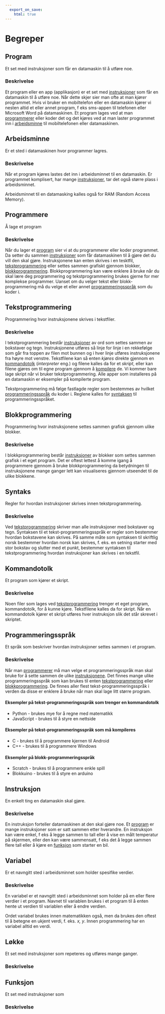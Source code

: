 ```yaml
---
  export_on_save:
    html: true
---
```


# Begreper

## Program
Et set med instruksjoner som får en datamaskin til å utføre noe.

### Beskrivelse
Et program eller en app (applikasjon) er et set med [instruksjoner](#instruksjon) som får en datamaskin til å utføre noe. Når dette skjer sier man ofte at man *kjører* programmet. Hvis vi bruker en mobiltelefon eller en datamaskin kjører vi nesten altid et eller annet program, f eks sms-appen til telefonen eller Microsoft Word på datamaskinen. Et program lages ved at man [programmerer](#programmere) eller koder det og det kjøres ved at man laster programmet inn i [arbeidsminne](#arbeidsminnet) til mobiltelefonen eller datamaskinen.  

## Arbeidsminne
Er et sted i datamaskinen hvor programmer lagres.

### Beskrivelse
Når et program kjøres lastes det inn i arbeidsminnet til en datamaskin. Er programmet komplisert, har mange [instruksjoner](#instruksjon), tar det også større plass i arbeidsminnet.

Arbeidsminnet til en datamasking kalles også for RAM (Random Access Memory).

## Programmere
Å lage et program 

### Beskrivelse
Når du lager et [program](#program) sier vi at du programmerer eller koder programmet. Da setter du sammen [instruksjoner](#instruksjon) som får datamaskinen til å gjøre det du vill den skal gjøre. Instruksjonene kan enten skrives i en tesktfil, [tekstprogrammering](#teksprogrammering) eller settes sammen grafiskt gjennom blokker, [blokkprogrammering](#blokkprogrammering). Blokkprogrammering kan være enklere å bruke når du skal lære deg programmering og tekstprogrammering brukes gjerne for mer komplekse programmer. Uanset om du velger tekst eller blokk-programmering må du velge et eller annet [programmeringsspråk](#programmeringsspråk) som du koder i.

## Tekstprogrammering
Programmering hvor instruksjonene skrives i tekstfiler.

### Beskrivelse
I tekstprogrammering består [instruksjoner](#instruksjon) av ord som settes sammen av bokstaver og tegn. Instruksjonene utføres så linje for linje i en rekkefølge som går fra toppen av filen mot bunnen og i hver linje utføres instruksjonene fra høyre mot venstre. Tekstfilene kan så enten *kjøres* direkte gjennom en [kommandotolk](#kommandotolk) (*interpreter* eng.) og filene kalles da for et *skript*, eller kan filene gjøres om til egne program gjennom å [kompilere](#kompilere) de. Vi kommer bare lage skript når vi bruker tekstprogrammering. Alle apper som installeres på en datamaskin er eksempler på kompilerte program. 

Tekstprogrammering må følge fastlagde regler som bestemmes av hvilket [programmeringsspråk](#programmeringspråk) du koder i. Reglene kalles for [syntaksen](#syntaks) til programmeringsspråket. 

## Blokkprogrammering
Programmering hvor instruksjonene settes sammen grafisk gjennom ulike blokker.

### Beskrivelse
I blokkprogrammering består [instruksjoner](#instruksjon) av blokker som settes sammen grafisk i et eget program. Det er oftest lettest å komme igang å programmere gjennom å bruke blokkprogrammering da betydningen til instruksjonene mange ganger lett kan visualiseres gjennom utseendet til de ulike blokkene. 

## Syntaks
Regler for hvordan instruksjoner skrives innen tekstprogrammering.

### Beskrivelse
Ved [tekstprogrammering](#tekstprogrammering) skriver man alle instruksjoner med bokstaver og tegn. Syntaksen til et tekst-programmeringsspråk er regler som bestemmer hvordan bokstavene kan skrives. På samme måte som syntaksen til skriftlig norsk bestemmer hvordan norsk kan skrives, f. eks. en setning starter med stor bokstav og slutter med et punkt, bestemmer syntaksen til tekstprogrammering hvordan instruksjoner kan skrives i en tekstfil.

## Kommandotolk
Et program som kjører et skript.

### Beskrivelse
Noen filer som lages ved [tekstprogrammering](#tekstprogrammering) trenger et eget program, kommandotolk, for å kunne kjøre. Tekstfilene kalles da for skript. Når en kommandotolk kjører et skript utføres hver instruksjon slik det står skrevet i skriptet. 

## Programmeringsspråk
Et språk som beskriver hvordan instruksjoner settes sammen i et program.

### Beskrivelse
Når man [programmerer](#programmere) må man velge et programmeringsspråk man skal bruke for å sette sammen de ulike [instruksjonene](#instruksjon). Det finnes mange ulike programmeringsspråk som kan brukes til enten [tekstprogrammering](#tekstprogrammering) eller [blokkprogrammering](#blokkprogrammering). De finnes aller flest tekst-programmeringsspråk i verden da disse er enklere å bruke når man skal lage litt større program.  

#### Eksempler på tekst-programmeringsspråk som trenger en kommandotolk
* Python - brukes mye for å regne med matematikk
* JavaScript - brukes til å styre en nettside

#### Eksempler på tekst-programmeringsspråk som må kompileres
* C - brukes til å programmere kjernen til Android
* C++ - brukes til å programmere Windows

#### Eksempler på blokk-programmeringsspråk
* Scratch - brukes til å programmere enkle spill
* Blokkuino - brukes til å styre en arduino

## Instruksjon
En enkelt ting en datamaskin skal gjøre.

### Beskrivelse
En instruksjon forteller datamaskinen at den skal gjøre noe. Et [program](#program) er mange instruksjoner som er satt sammen etter hverandre. En instruksjon kan være enkel, f eks å legge sammen to tall eller å vise en målt temperatur på skjermen, eller den kan være sammensatt, f eks det å legge sammen flere tall eller å kjøre en [funksjon](#funksjon) som starter en bil. 

## Variabel
Er et navngitt sted i arbeidsminnet som holder spesifike verdier.

### Beskrivelse
En variabel er et navngitt sted i arbeidsminnet som holder på en eller flere verdier i et program. Navnet til variablen brukes i et program til å enten hente ut verdien til variablen eller å endre verdien. 

Ordet variabel brukes innen matematikken også, men da brukes den oftest til å betegne en ukjent verdi, f. eks. *x, y*. Innen programmering har en variabel alltid en verdi. 

## Løkke
Et set med instruksjoner som repeteres og utføres mange ganger.

### Beskrivelse


## Funksjon
Et set med instruksjoner som 

### Beskrivelse
